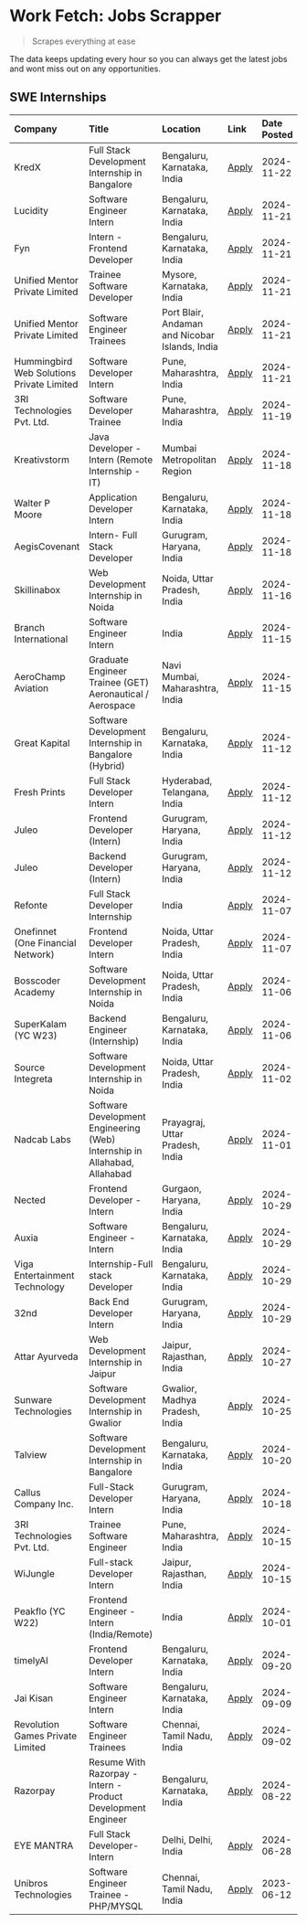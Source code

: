# Work Fetch: Jobs Scrapper
> Scrapes everything at ease

The data keeps updating every hour so you can always get the latest jobs and wont miss out on any opportunities.

## SWE Internships
<!--START_SECTION:workfetch-->
| Company                                   | Title                                                                     | Location                                       | Link                                                                                                                                                                                                                                             | Date Posted   |
|:------------------------------------------|:--------------------------------------------------------------------------|:-----------------------------------------------|:-------------------------------------------------------------------------------------------------------------------------------------------------------------------------------------------------------------------------------------------------|:--------------|
| KredX                                     | Full Stack Development Internship in Bangalore                            | Bengaluru, Karnataka, India                    | [Apply](https://in.linkedin.com/jobs/view/full-stack-development-internship-in-bangalore-at-kredx-4082021747?position=26&pageNum=0&refId=ZTRok0t3kGXiBgaS%2FfzHzA%3D%3D&trackingId=JgP19yON9BaCZZUmTnyBCg%3D%3D)                                 | 2024-11-22    |
| Lucidity                                  | Software Engineer Intern                                                  | Bengaluru, Karnataka, India                    | [Apply](https://in.linkedin.com/jobs/view/software-engineer-intern-at-lucidity-4081805788?position=20&pageNum=0&refId=ZTRok0t3kGXiBgaS%2FfzHzA%3D%3D&trackingId=OmVxV0fKi0V88dWaxBfhkQ%3D%3D)                                                    | 2024-11-21    |
| Fyn                                       | Intern - Frontend Developer                                               | Bengaluru, Karnataka, India                    | [Apply](https://in.linkedin.com/jobs/view/intern-frontend-developer-at-fyn-4079706595?position=21&pageNum=0&refId=ZTRok0t3kGXiBgaS%2FfzHzA%3D%3D&trackingId=k6eYV0erJt3e44i%2FY3j%2Ffw%3D%3D)                                                    | 2024-11-21    |
| Unified Mentor Private Limited            | Trainee Software Developer                                                | Mysore, Karnataka, India                       | [Apply](https://in.linkedin.com/jobs/view/trainee-software-developer-at-unified-mentor-private-limited-4079627458?position=33&pageNum=0&refId=ZTRok0t3kGXiBgaS%2FfzHzA%3D%3D&trackingId=oZzk6iCR29f3%2FrSsJIDxdg%3D%3D)                          | 2024-11-21    |
| Unified Mentor Private Limited            | Software Engineer Trainees                                                | Port Blair, Andaman and Nicobar Islands, India | [Apply](https://in.linkedin.com/jobs/view/software-engineer-trainees-at-unified-mentor-private-limited-4079707508?position=35&pageNum=0&refId=ZTRok0t3kGXiBgaS%2FfzHzA%3D%3D&trackingId=KzQGVLaumzg0tN4m97jEUA%3D%3D)                            | 2024-11-21    |
| Hummingbird Web Solutions Private Limited | Software Developer Intern                                                 | Pune, Maharashtra, India                       | [Apply](https://in.linkedin.com/jobs/view/software-developer-intern-at-hummingbird-web-solutions-private-limited-4079796998?position=50&pageNum=0&refId=ZTRok0t3kGXiBgaS%2FfzHzA%3D%3D&trackingId=8z8b6nrAHub8bVYyp1VOYQ%3D%3D)                  | 2024-11-21    |
| 3RI Technologies Pvt. Ltd.                | Software Developer Trainee                                                | Pune, Maharashtra, India                       | [Apply](https://in.linkedin.com/jobs/view/software-developer-trainee-at-3ri-technologies-pvt-ltd-4080283578?position=43&pageNum=0&refId=ZTRok0t3kGXiBgaS%2FfzHzA%3D%3D&trackingId=5yUrxPfTIcTmibAOPyU0zQ%3D%3D)                                  | 2024-11-19    |
| Kreativstorm                              | Java Developer - Intern (Remote Internship - IT)                          | Mumbai Metropolitan Region                     | [Apply](https://in.linkedin.com/jobs/view/java-developer-intern-remote-internship-it-at-kreativstorm-4079340084?position=23&pageNum=0&refId=ZTRok0t3kGXiBgaS%2FfzHzA%3D%3D&trackingId=yXt8f8syS%2BkArY4ilTKRuA%3D%3D)                            | 2024-11-18    |
| Walter P Moore                            | Application Developer Intern                                              | Bengaluru, Karnataka, India                    | [Apply](https://in.linkedin.com/jobs/view/application-developer-intern-at-walter-p-moore-4077126811?position=30&pageNum=0&refId=ZTRok0t3kGXiBgaS%2FfzHzA%3D%3D&trackingId=LN0TRtLJJwDqfi9nedC9zg%3D%3D)                                          | 2024-11-18    |
| AegisCovenant                             | Intern- Full Stack Developer                                              | Gurugram, Haryana, India                       | [Apply](https://in.linkedin.com/jobs/view/intern-full-stack-developer-at-aegiscovenant-4079044973?position=53&pageNum=0&refId=ZTRok0t3kGXiBgaS%2FfzHzA%3D%3D&trackingId=m5vHXfjQq1vl5mnxOyAnLA%3D%3D)                                            | 2024-11-18    |
| Skillinabox                               | Web Development Internship in Noida                                       | Noida, Uttar Pradesh, India                    | [Apply](https://in.linkedin.com/jobs/view/web-development-internship-in-noida-at-skillinabox-4077783016?position=28&pageNum=0&refId=ZTRok0t3kGXiBgaS%2FfzHzA%3D%3D&trackingId=R8lLeNLIz436MpGhIZeixQ%3D%3D)                                      | 2024-11-16    |
| Branch International                      | Software Engineer Intern                                                  | India                                          | [Apply](https://in.linkedin.com/jobs/view/software-engineer-intern-at-branch-international-4054425650?position=42&pageNum=0&refId=ZTRok0t3kGXiBgaS%2FfzHzA%3D%3D&trackingId=BjziM2GcINJGKNFySz%2FXWg%3D%3D)                                      | 2024-11-15    |
| AeroChamp Aviation                        | Graduate Engineer Trainee (GET) Aeronautical / Aerospace                  | Navi Mumbai, Maharashtra, India                | [Apply](https://in.linkedin.com/jobs/view/graduate-engineer-trainee-get-aeronautical-aerospace-at-aerochamp-aviation-4075807848?position=47&pageNum=0&refId=ZTRok0t3kGXiBgaS%2FfzHzA%3D%3D&trackingId=dIXzS1AwCuZQgNNhYWSRFQ%3D%3D)              | 2024-11-15    |
| Great Kapital                             | Software Development Internship in Bangalore (Hybrid)                     | Bengaluru, Karnataka, India                    | [Apply](https://in.linkedin.com/jobs/view/software-development-internship-in-bangalore-hybrid-at-great-kapital-4074322094?position=22&pageNum=0&refId=ZTRok0t3kGXiBgaS%2FfzHzA%3D%3D&trackingId=WMg3%2FVzu93D4Gyy6%2BQz89g%3D%3D)                | 2024-11-12    |
| Fresh Prints                              | Full Stack Developer Intern                                               | Hyderabad, Telangana, India                    | [Apply](https://in.linkedin.com/jobs/view/full-stack-developer-intern-at-fresh-prints-4074759619?position=36&pageNum=0&refId=ZTRok0t3kGXiBgaS%2FfzHzA%3D%3D&trackingId=4PPNT%2BHjsRgK0lzfOuqmdg%3D%3D)                                           | 2024-11-12    |
| Juleo                                     | Frontend Developer (Intern)                                               | Gurugram, Haryana, India                       | [Apply](https://in.linkedin.com/jobs/view/frontend-developer-intern-at-juleo-4072443159?position=44&pageNum=0&refId=ZTRok0t3kGXiBgaS%2FfzHzA%3D%3D&trackingId=9oRuwT%2BI38N533lNpPj76Q%3D%3D)                                                    | 2024-11-12    |
| Juleo                                     | Backend Developer (Intern)                                                | Gurugram, Haryana, India                       | [Apply](https://in.linkedin.com/jobs/view/backend-developer-intern-at-juleo-4072437848?position=60&pageNum=0&refId=ZTRok0t3kGXiBgaS%2FfzHzA%3D%3D&trackingId=AtM9WTU1ObaR9QIQ7P6zsg%3D%3D)                                                       | 2024-11-12    |
| Refonte                                   | Full Stack Developer Internship                                           | India                                          | [Apply](https://in.linkedin.com/jobs/view/full-stack-developer-internship-at-refonte-4071576773?position=31&pageNum=0&refId=ZTRok0t3kGXiBgaS%2FfzHzA%3D%3D&trackingId=CWC%2BxUQfLWd%2F9zMb08ttpw%3D%3D)                                          | 2024-11-07    |
| Onefinnet (One Financial Network)         | Frontend Developer Intern                                                 | Noida, Uttar Pradesh, India                    | [Apply](https://in.linkedin.com/jobs/view/frontend-developer-intern-at-onefinnet-one-financial-network-4067260672?position=45&pageNum=0&refId=ZTRok0t3kGXiBgaS%2FfzHzA%3D%3D&trackingId=XTmmupUgH6skrWw3OCtgbw%3D%3D)                            | 2024-11-07    |
| Bosscoder Academy                         | Software Development Internship in Noida                                  | Noida, Uttar Pradesh, India                    | [Apply](https://in.linkedin.com/jobs/view/software-development-internship-in-noida-at-bosscoder-academy-4070090866?position=11&pageNum=0&refId=ZTRok0t3kGXiBgaS%2FfzHzA%3D%3D&trackingId=x7sVLdN85AmSAx9t6ov4MA%3D%3D)                           | 2024-11-06    |
| SuperKalam (YC W23)                       | Backend Engineer (Internship)                                             | Bengaluru, Karnataka, India                    | [Apply](https://in.linkedin.com/jobs/view/backend-engineer-internship-at-superkalam-yc-w23-4069134451?position=27&pageNum=0&refId=ZTRok0t3kGXiBgaS%2FfzHzA%3D%3D&trackingId=VW0SslWpIDrAHVXm%2BgYJIg%3D%3D)                                      | 2024-11-06    |
| Source Integreta                          | Software Development Internship in Noida                                  | Noida, Uttar Pradesh, India                    | [Apply](https://in.linkedin.com/jobs/view/software-development-internship-in-noida-at-source-integreta-4066120527?position=14&pageNum=0&refId=ZTRok0t3kGXiBgaS%2FfzHzA%3D%3D&trackingId=XzP%2FjkisZqi7ZSZCfiqYwg%3D%3D)                          | 2024-11-02    |
| Nadcab Labs                               | Software Development Engineering (Web) Internship in Allahabad, Allahabad | Prayagraj, Uttar Pradesh, India                | [Apply](https://in.linkedin.com/jobs/view/software-development-engineering-web-internship-in-allahabad-allahabad-at-nadcab-labs-4064940107?position=10&pageNum=0&refId=ZTRok0t3kGXiBgaS%2FfzHzA%3D%3D&trackingId=fHLonzdMA1eMtDTiHgf%2Ftw%3D%3D) | 2024-11-01    |
| Nected                                    | Frontend Developer - Intern                                               | Gurgaon, Haryana, India                        | [Apply](https://in.linkedin.com/jobs/view/frontend-developer-intern-at-nected-4060911002?position=8&pageNum=0&refId=ZTRok0t3kGXiBgaS%2FfzHzA%3D%3D&trackingId=ZoXM6jwqCQL8%2BBjBQNyxEg%3D%3D)                                                    | 2024-10-29    |
| Auxia                                     | Software Engineer - Intern                                                | Bengaluru, Karnataka, India                    | [Apply](https://in.linkedin.com/jobs/view/software-engineer-intern-at-auxia-4060904544?position=18&pageNum=0&refId=ZTRok0t3kGXiBgaS%2FfzHzA%3D%3D&trackingId=%2FhVgo43fOHeGRgQ6uy%2By0A%3D%3D)                                                   | 2024-10-29    |
| Viga Entertainment Technology             | Internship-Full stack Developer                                           | Bengaluru, Karnataka, India                    | [Apply](https://in.linkedin.com/jobs/view/internship-full-stack-developer-at-viga-entertainment-technology-4061962911?position=37&pageNum=0&refId=ZTRok0t3kGXiBgaS%2FfzHzA%3D%3D&trackingId=Wyh2dQMwwprvtsikwQJ2dg%3D%3D)                        | 2024-10-29    |
| 32nd                                      | Back End Developer Intern                                                 | Gurugram, Haryana, India                       | [Apply](https://in.linkedin.com/jobs/view/back-end-developer-intern-at-32nd-4062280105?position=40&pageNum=0&refId=ZTRok0t3kGXiBgaS%2FfzHzA%3D%3D&trackingId=ob8B7xPr%2BeZN5yFVcObuJA%3D%3D)                                                     | 2024-10-29    |
| Attar Ayurveda                            | Web Development Internship in Jaipur                                      | Jaipur, Rajasthan, India                       | [Apply](https://in.linkedin.com/jobs/view/web-development-internship-in-jaipur-at-attar-ayurveda-4060435312?position=38&pageNum=0&refId=ZTRok0t3kGXiBgaS%2FfzHzA%3D%3D&trackingId=94Jb%2BTkt8jGGFIsMircP3Q%3D%3D)                                | 2024-10-27    |
| Sunware Technologies                      | Software Development Internship in Gwalior                                | Gwalior, Madhya Pradesh, India                 | [Apply](https://in.linkedin.com/jobs/view/software-development-internship-in-gwalior-at-sunware-technologies-4059018500?position=15&pageNum=0&refId=ZTRok0t3kGXiBgaS%2FfzHzA%3D%3D&trackingId=55tPpXvAVbDCpBu%2FBHYmjg%3D%3D)                    | 2024-10-25    |
| Talview                                   | Software Development Internship in Bangalore                              | Bengaluru, Karnataka, India                    | [Apply](https://in.linkedin.com/jobs/view/software-development-internship-in-bangalore-at-talview-4055420944?position=4&pageNum=0&refId=ZTRok0t3kGXiBgaS%2FfzHzA%3D%3D&trackingId=WPDMFtE7OBr9QQVANGd8Kg%3D%3D)                                  | 2024-10-20    |
| Callus Company Inc.                       | Full-Stack Developer Intern                                               | Gurugram, Haryana, India                       | [Apply](https://in.linkedin.com/jobs/view/full-stack-developer-intern-at-callus-company-inc-4052948592?position=29&pageNum=0&refId=ZTRok0t3kGXiBgaS%2FfzHzA%3D%3D&trackingId=CGK9MnVkLQdb8l6jU4FDHg%3D%3D)                                       | 2024-10-18    |
| 3RI Technologies Pvt. Ltd.                | Trainee Software Engineer                                                 | Pune, Maharashtra, India                       | [Apply](https://in.linkedin.com/jobs/view/trainee-software-engineer-at-3ri-technologies-pvt-ltd-4048233384?position=34&pageNum=0&refId=ZTRok0t3kGXiBgaS%2FfzHzA%3D%3D&trackingId=zx2FCj79zQf%2Be1QG1F3bqQ%3D%3D)                                 | 2024-10-15    |
| WiJungle                                  | Full-stack Developer Intern                                               | Jaipur, Rajasthan, India                       | [Apply](https://in.linkedin.com/jobs/view/full-stack-developer-intern-at-wijungle-4048227759?position=57&pageNum=0&refId=ZTRok0t3kGXiBgaS%2FfzHzA%3D%3D&trackingId=dLRTCi0GdisWCN0u3dwImg%3D%3D)                                                 | 2024-10-15    |
| Peakflo (YC W22)                          | Frontend Engineer - Intern (India/Remote)                                 | India                                          | [Apply](https://in.linkedin.com/jobs/view/frontend-engineer-intern-india-remote-at-peakflo-yc-w22-4037729755?position=9&pageNum=0&refId=ZTRok0t3kGXiBgaS%2FfzHzA%3D%3D&trackingId=1QYW8Y1bTdrslgSrBQ7EaQ%3D%3D)                                  | 2024-10-01    |
| timelyAI                                  | Frontend Developer Intern                                                 | Bengaluru, Karnataka, India                    | [Apply](https://in.linkedin.com/jobs/view/frontend-developer-intern-at-timelyai-4030925040?position=13&pageNum=0&refId=ZTRok0t3kGXiBgaS%2FfzHzA%3D%3D&trackingId=ZMXC7nMP1tbMcbZR5MDRpQ%3D%3D)                                                   | 2024-09-20    |
| Jai Kisan                                 | Software Engineer Intern                                                  | Bengaluru, Karnataka, India                    | [Apply](https://in.linkedin.com/jobs/view/software-engineer-intern-at-jai-kisan-4024075360?position=41&pageNum=0&refId=ZTRok0t3kGXiBgaS%2FfzHzA%3D%3D&trackingId=Ik8TaS0%2FUbDxt8y4V0ARFg%3D%3D)                                                 | 2024-09-09    |
| Revolution Games Private Limited          | Software Engineer Trainees                                                | Chennai, Tamil Nadu, India                     | [Apply](https://in.linkedin.com/jobs/view/software-engineer-trainees-at-revolution-games-private-limited-4015912927?position=39&pageNum=0&refId=ZTRok0t3kGXiBgaS%2FfzHzA%3D%3D&trackingId=lqJr%2By%2FL81fDiCaMncVvKw%3D%3D)                      | 2024-09-02    |
| Razorpay                                  | Resume With Razorpay - Intern - Product Development Engineer              | Bengaluru, Karnataka, India                    | [Apply](https://in.linkedin.com/jobs/view/resume-with-razorpay-intern-product-development-engineer-at-razorpay-4007395641?position=3&pageNum=0&refId=ZTRok0t3kGXiBgaS%2FfzHzA%3D%3D&trackingId=55h8eUy9Gf2hOItqSB%2F%2BtQ%3D%3D)                 | 2024-08-22    |
| EYE MANTRA                                | Full Stack Developer- Intern                                              | Delhi, Delhi, India                            | [Apply](https://in.linkedin.com/jobs/view/full-stack-developer-intern-at-eye-mantra-3960988037?position=58&pageNum=0&refId=ZTRok0t3kGXiBgaS%2FfzHzA%3D%3D&trackingId=hjAYiehoVMl5gO9vQ65CwQ%3D%3D)                                               | 2024-06-28    |
| Unibros Technologies                      | Software Engineer Trainee - PHP/MYSQL                                     | Chennai, Tamil Nadu, India                     | [Apply](https://in.linkedin.com/jobs/view/software-engineer-trainee-php-mysql-at-unibros-technologies-3656599241?position=52&pageNum=0&refId=ZTRok0t3kGXiBgaS%2FfzHzA%3D%3D&trackingId=qSSyT%2FHJsnzI5Frid7bl5w%3D%3D)                           | 2023-06-12    |
<!--END_SECTION:workfetch-->
